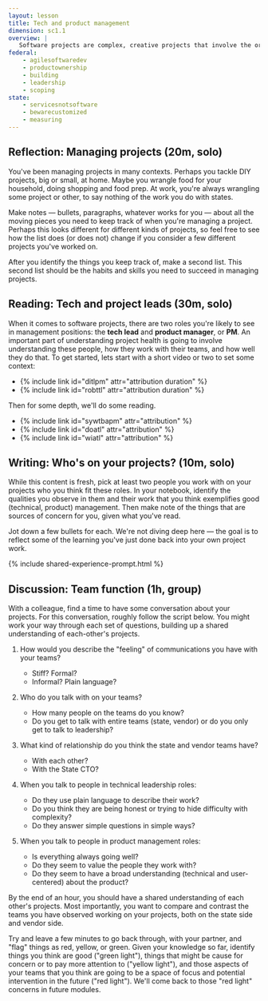 ```yaml
---
layout: lesson
title: Tech and product management
dimension: sc1.1
overview: |
   Software projects are complex, creative projects that involve the orchestration of complex systems of hardware and software. The objective of this module is to lay foundations regarding the kinds of skills and capacities states should have for managing these projects. This will help you, as an SO, better support and evaluate the projects you are responsible for.
federal:
    - agilesoftwaredev
    - productownership
    - building
    - leadership
    - scoping
state: 
    - servicesnotsoftware
    - bewarecustomized
    - measuring
---
```



## Reflection: Managing projects (20m, solo)

You've been managing projects in many contexts. Perhaps you tackle DIY projects, big or small, at home. Maybe you wrangle food for your household, doing shopping and food prep. At work, you're always wrangling some project or other, to say nothing of the work you do with states.

Make notes &mdash; bullets, paragraphs, whatever works for you &mdash; about all the moving pieces you need to keep track of when you're managing a project. Perhaps this looks different for different kinds of projects, so feel free to see how the list does (or does not) change if you consider a few different projects you've worked on.

After you identify the things you keep track of, make a second list. This second list should be the habits and skills you need to succeed in managing projects. 

## Reading: Tech and project leads (30m, solo)

When it comes to software projects, there are two roles you're likely to see in management positions: the <b>tech lead</b> and <b>product manager</b>, or <b>PM</b>. An important part of understanding project health is going to involve understanding these people, how they work with their teams, and how well they do that. To get started, lets start with a short video or two to set some context:

* {% include link id="ditlpm" attr="attribution duration" %} 
* {% include link id="robttl" attr="attribution duration" %}

Then for some depth, we'll do some reading.

* {% include link id="sywtbapm" attr="attribution" %}
* {% include link id="doatl" attr="attribution" %}
* {% include link id="wiatl" attr="attribution" %}

## Writing: Who's on your projects? (10m, solo)

While this content is fresh, pick at least two people you work with on your projects who you think fit these roles. In your notebook, identify the qualities you observe in them and their work that you think exemplifies good (technical, product) management. Then make note of the things that are sources of concern for you, given what you've read.

Jot down a few bullets for each. We're not diving deep here &mdash; the goal is to reflect some of the learning you've just done back into your own project work.

{% include shared-experience-prompt.html %}


## Discussion: Team function (1h, group)

With a colleague, find a time to have some conversation about your projects. For this conversation, roughly follow the script below. You might work your way through each set of questions, building up a shared understanding of each-other's projects.

1. How would you describe the "feeling" of communications you have with your teams?

   * Stiff? Formal?
   * Informal? Plain language?
2. Who do you talk with on your teams? 

   * How many people on the teams do you know? 
   * Do you get to talk with entire teams (state, vendor) or do you only get to talk to leadership?
3. What kind of relationship do you think the state and vendor teams have?

   * With each other?
   * With the State CTO?
4. When you talk to people in technical leadership roles:

   * Do they use plain language to describe their work?
   * Do you think they are being honest or trying to hide difficulty with complexity?
   * Do they answer simple questions in simple ways?
5. When you talk to people in product management roles:

   * Is everything always going well?
   * Do they seem to value the people they work with?
   * Do they seem to have a broad understanding (technical and user-centered) about the product?

By the end of an hour, you should have a shared understanding of each other's projects. Most importantly, you want to compare and contrast the teams you have observed working on your projects, both on the state side and vendor side. 

Try and leave a few minutes to go back through, with your partner, and "flag" things as red, yellow, or green. Given your knowledge so far, identify things you think are good ("green light"), things that might be cause for concern or to pay more attention to ("yellow light"), and those aspects of your teams that you think are going to be a space of focus and potential intervention in the future ("red light"). We'll come back to those "red light" concerns in future modules.

